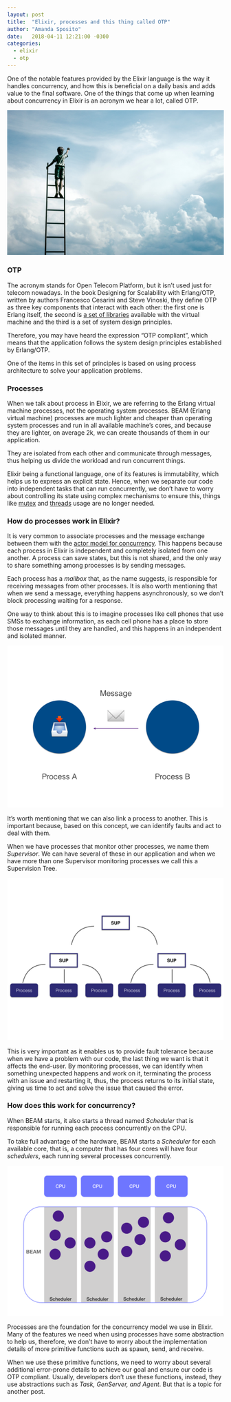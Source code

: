 ```yaml
---
layout: post
title:  "Elixir, processes and this thing called OTP"
author: "Amanda Sposito"
date:   2018-04-11 12:21:00 -0300
categories:
  - elixir
  - otp
---
```


One of the notable features provided by the Elixir language is the way it handles concurrency, and how this is beneficial on a daily basis and adds value to the final software. One of the things that come up when learning about concurrency in Elixir is an acronym we hear a lot, called OTP.

![Photo by Samuel Zeller on Unsplash](/assets/images/elixir-process/cover.jpg)

### OTP

The acronym stands for Open Telecom Platform, but it isn’t used just for telecom nowadays. In the book Designing for Scalability with Erlang/OTP, written by authors Francesco Cesarini and Steve Vinoski, they define OTP as three key components that interact with each other: the first one is Erlang itself, the second is [a set of libraries](http://erlang.org/doc/applications.html) available with the virtual machine and the third is a set of system design principles.

Therefore, you may have heard the expression “OTP compliant”, which means that the application follows the system design principles established by Erlang/OTP.

One of the items in this set of principles is based on using process architecture to solve your application problems.

### Processes

When we talk about process in Elixir, we are referring to the Erlang virtual machine processes, not the operating system processes. BEAM (Erlang virtual machine) processes are much lighter and cheaper than operating system processes and run in all available machine’s cores, and because they are lighter, on average 2k, we can create thousands of them in our application.

They are isolated from each other and communicate through messages, thus helping us divide the workload and run concurrent things.

Elixir being a functional language, one of its features is immutability, which helps us to express an explicit state. Hence, when we separate our code into independent tasks that can run concurrently, we don’t have to worry about controlling its state using complex mechanisms to ensure this, things like [mutex](https://en.wikipedia.org/wiki/Mutual_exclusion) and [threads](https://en.wikipedia.org/wiki/Thread_(computing)) usage are no longer needed.

### How do processes work in Elixir?

It is very common to associate processes and the message exchange between them with the [actor model for concurrency](https://en.wikipedia.org/wiki/Actor_model). This happens because each process in Elixir is independent and completely isolated from one another. A process can save states, but this is not shared, and the only way to share something among processes is by sending messages.

Each process has a *mailbox* that, as the name suggests, is responsible for receiving messages from other processes. It is also worth mentioning that when we send a message, everything happens asynchronously, so we don’t block processing waiting for a response.

One way to think about this is to imagine processes like cell phones that use SMSs to exchange information, as each cell phone has a place to store those messages until they are handled, and this happens in an independent and isolated manner.

![sending-receiveing-messages](/assets/images/elixir-process/sending-receiveing-messages.png)

It’s worth mentioning that we can also link a process to another. This is important because, based on this concept, we can identify faults and act to deal with them.

When we have processes that monitor other processes, we name them *Supervisor*. We can have several of these in our application and when we have more than one Supervisor monitoring processes we call this a Supervision Tree.

![supervision-tree](/assets/images/elixir-process/supervision-tree.png)

This is very important as it enables us to provide fault tolerance because when we have a problem with our code, the last thing we want is that it affects the end-user. By monitoring processes, we can identify when something unexpected happens and work on it, terminating the process with an issue and restarting it, thus, the process returns to its initial state, giving us time to act and solve the issue that caused the error.

### How does this work for concurrency?

When BEAM starts, it also starts a thread named *Scheduler* that is responsible for running each process concurrently on the CPU.

To take full advantage of the hardware, BEAM starts a *Scheduler* for each available core, that is, a computer that has four cores will have four *schedulers*, each running several processes concurrently.

![scheduler](/assets/images/elixir-process/scheduler.png)

Processes are the foundation for the concurrency model we use in Elixir. Many of the features we need when using processes have some abstraction to help us, therefore, we don’t have to worry about the implementation details of more primitive functions such as spawn, send, and receive.

When we use these primitive functions, we need to worry about several additional error-prone details to achieve our goal and ensure our code is OTP compliant. Usually, developers don’t use these functions, instead, they use abstractions such as *Task, GenServer, and Agent*. But that is a topic for another post.
